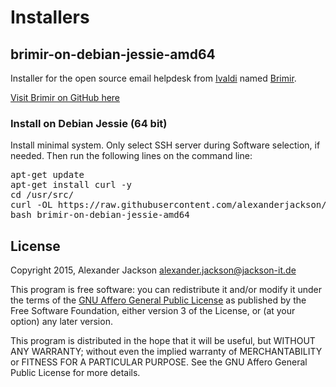 # Installers
## brimir-on-debian-jessie-amd64
Installer for the open source email helpdesk from [Ivaldi](https://ivaldi.nl/) named [Brimir](https://getbrimir.com/).

[Visit Brimir on GitHub here](https://github.com/ivaldi/brimir)

### Install on Debian Jessie (64 bit)
Install minimal system. Only select SSH server during Software selection, if needed. Then run the following lines on the command line:
<pre>
apt-get update
apt-get install curl -y
cd /usr/src/
curl -OL https://raw.githubusercontent.com/alexanderjackson/installers/master/brimir-on-debian-jessie-amd64
bash brimir-on-debian-jessie-amd64
</pre>

## License
Copyright 2015, Alexander Jackson <alexander.jackson@jackson-it.de>

This program is free software: you can redistribute it and/or modify
it under the terms of the [GNU Affero General Public License](http://www.gnu.org/licenses/agpl-3.0.html) as published by
the Free Software Foundation, either version 3 of the License, or
(at your option) any later version.

This program is distributed in the hope that it will be useful,
but WITHOUT ANY WARRANTY; without even the implied warranty of
MERCHANTABILITY or FITNESS FOR A PARTICULAR PURPOSE.  See the
GNU Affero General Public License for more details.
